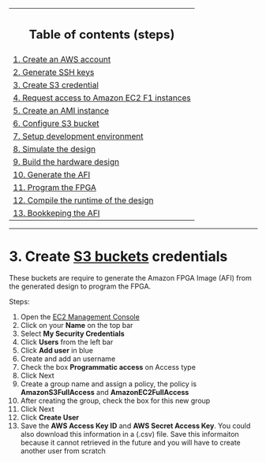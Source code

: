 <table style="width:100%">
  <tr>
    <th width="100%"><h2>Table of contents (steps)</h2></th>
  </tr>
  <tr>
    <td><a href="create_aws_account.md">1. Create an AWS account</a></td>
  </tr>
  <tr>
    <td><a href="generate_ssh_keys.md">2. Generate SSH keys</a></td>
  </tr>
  <tr>
    <td><a href="create_s3_credential.md">3. Create S3 credential</a></td>
  </tr>
  <tr>
    <td><a href="request_access_f1.md">4. Request access to Amazon EC2 F1 instances</a></td>
  </tr>
  <tr>
    <td><a href="create_ami_instance.md">5. Create an AMI instance</a></td>
  </tr>
  <tr>
    <td><a href="configure_s3.md">6. Configure S3 bucket</a></td>
  </tr>
  <tr>
    <td><a href="setup_development_environment.md">7. Setup development environment</a></td>
  </tr>
  <tr>
    <td><a href="simulate_design.md">8. Simulate the design</a></td>
  </tr>
  <tr>
    <td><a href="build_hardware.md">9. Build the hardware design</a></td>
  </tr>
  <tr>
    <td><a href="generate_afi.md">10. Generate the AFI</a></td>
  </tr>
  <tr>
    <td><a href="program_fpga.md">11. Program the FPGA</a></td>
  </tr>
  <tr>
    <td><a href="compile_runtime.md">12. Compile the runtime of the design</a></td>
  </tr>
  <tr>
    <td><a href="bookkeeping_afi.md">13. Bookkeping the AFI</a></td>
  </tr>
</table>

---------------------------------------

# 3. Create [S3 buckets](https://docs.aws.amazon.com/AmazonS3/latest/dev/UsingBucket.html) credentials

These buckets are require to generate the Amazon FPGA Image (AFI) from the generated design to program the FPGA.

Steps:

1. Open the [EC2 Management Console](https://console.aws.amazon.com)
2. Click on your **Name** on the top bar
3. Select **My Security Credentials**
4. Click **Users** from the left bar
5. Click **Add user** in blue
6. Create and add an username
7. Check the box **Programmatic access** on Access type
8. Click Next
9. Create a group name and assign a policy, the policy is **AmazonS3FullAccess** and **AmazonEC2FullAccess**
10. After creating the group, check the box for this new group
11. Click Next
12. Click **Create User**
13. Save the **AWS Access Key ID** and **AWS Secret Access Key**. You could also download this information in a (.csv) file.
Save this informaiton because it cannot retrieved in the future and you will have to create another user from scratch
